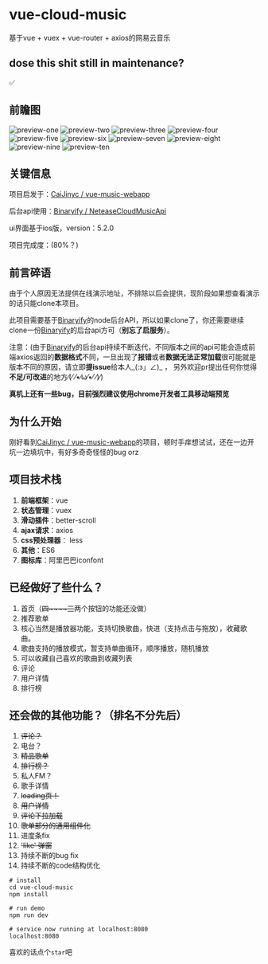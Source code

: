 # vue-cloud-music
基于vue + vuex + vue-router + axios的网易云音乐

## dose this shit still in maintenance?
✅

## 前瞻图
![preview-one](./vue-cloud-music/src/common/img/preview/preview-one.jpg)
![preview-two](./vue-cloud-music/src/common/img/preview/preview-two.jpg)
![preview-three](./vue-cloud-music/src/common/img/preview/preview-three.jpg)
![preview-four](./vue-cloud-music/src/common/img/preview/preview-four.jpg)
![preview-five](./vue-cloud-music/src/common/img/preview/preview-five.jpg)
![preview-six](./vue-cloud-music/src/common/img/preview/preview-six.jpg)
![preview-seven](./vue-cloud-music/src/common/img/preview/preview-seven.jpg)
![preview-eight](./vue-cloud-music/src/common/img/preview/preview-eight.jpg)
![preview-nine](./vue-cloud-music/src/common/img/preview/preview-nine.jpg)
![preview-ten](./vue-cloud-music/src/common/img/preview/preview-ten.jpg)

## 关键信息
项目启发于：[CaiJinyc / vue-music-webapp](https://github.com/CaiJinyc/vue-music-webapp)

后台api使用：[Binaryify / NeteaseCloudMusicApi](https://github.com/Binaryify/NeteaseCloudMusicApi)

ui界面基于ios版，version：5.2.0

项目完成度：(80%？)

## 前言碎语
由于个人原因无法提供在线演示地址，不排除以后会提供，现阶段如果想查看演示的话只能clone本项目。

此项目需要基于[Binaryify](https://github.com/Binaryify/NeteaseCloudMusicApi)的node后台API，所以如果clone了，你还需要继续clone一份[Binaryify](https://github.com/Binaryify/NeteaseCloudMusicApi)的后台api方可（**别忘了启服务**）。

注意：(由于[Binaryify](https://github.com/Binaryify/NeteaseCloudMusicApi)的后台api持续不断迭代，不同版本之间的api可能会造成前端axios返回的**数据格式**不同，一旦出现了**报错**或者**数据无法正常加载**很可能就是版本不同的原因，请立即**提issue**给本人_(:з」∠)_ ， 另外欢迎pr提出任何你觉得**不足/可改进**的地方⁄(⁄ ⁄•⁄ω⁄•⁄ ⁄)⁄)

**真机上还有一些bug，目前强烈建议使用chrome开发者工具移动端预览**

## 为什么开始
刚好看到[CaiJinyc / vue-music-webapp](https://github.com/CaiJinyc/vue-music-webapp)的项目，顿时手痒想试试，还在一边开坑一边填坑中，有好多奇奇怪怪的bug orz


## 项目技术栈
1. **前端框架**：vue
2. **状态管理**：vuex
3. **滑动插件**：better-scroll
4. **ajax请求**：axios
5. **css预处理器**： less
6. **其他**：ES6
7. **图标库**：阿里巴巴iconfont

## 已经做好了些什么？
1. 首页（~~四~~~~三~~两个按钮的功能还没做）
2. 推荐歌单
3. 核心当然是播放器功能，支持切换歌曲，快进（支持点击与拖放），收藏歌曲。
4. 歌曲支持的播放模式，暂支持单曲循环，顺序播放，随机播放
5. 可以收藏自己喜欢的歌曲到收藏列表
6. 评论
7. 用户详情
8. 排行榜

## 还会做的其他功能？（排名不分先后）
1. ~~评论？~~
2. 电台？
3. ~~精品歌单~~
4. ~~排行榜？~~
5. 私人FM？
6. 歌手详情
7. ~~loading页！~~
8. ~~用户详情~~
9. ~~评论下拉加载~~
10. ~~歌单部分的通用组件化~~
11. 进度条fix
12. ~~'like' 弹窗~~
13. 持续不断的bug fix
14. 持续不断的code结构优化

```
# install
cd vue-cloud-music
npm install

# run demo
npm run dev

# service now running at localhost:8080
localhost:8080
```

喜欢的话点个`star`吧
